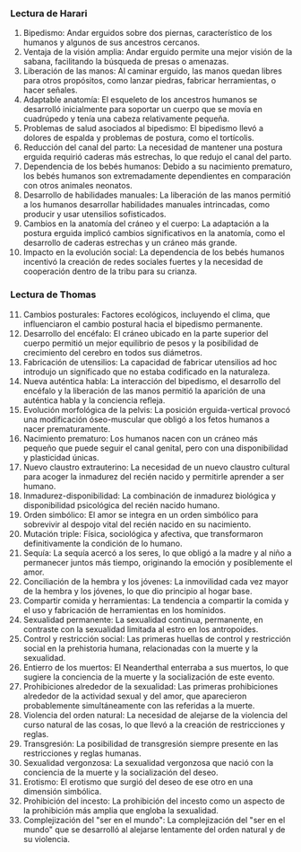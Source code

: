### Lectura de Harari

1. Bipedismo: Andar erguidos sobre dos piernas, característico de los humanos y algunos de sus ancestros cercanos. 
2. Ventaja de la visión amplia: Andar erguido permite una mejor visión de la sabana, facilitando la búsqueda de presas o amenazas.
3. Liberación de las manos: Al caminar erguido, las manos quedan libres para otros propósitos, como lanzar piedras, fabricar herramientas, o hacer señales.
4. Adaptable anatomía: El esqueleto de los ancestros humanos se desarrolló inicialmente para soportar un cuerpo que se movía en cuadrúpedo y tenía una cabeza relativamente pequeña.
5. Problemas de salud asociados al bipedismo: El bipedismo llevó a dolores de espalda y problemas de postura, como el tortícolis.
6. Reducción del canal del parto: La necesidad de mantener una postura erguida requirió caderas más estrechas, lo que redujo el canal del parto.
7. Dependencia de los bebés humanos: Debido a su nacimiento prematuro, los bebés humanos son extremadamente dependientes en comparación con otros animales neonatos.
8. Desarrollo de habilidades manuales: La liberación de las manos permitió a los humanos desarrollar habilidades manuales intrincadas, como producir y usar utensilios sofisticados.
9. Cambios en la anatomía del cráneo y el cuerpo: La adaptación a la postura erguida implicó cambios significativos en la anatomía, como el desarrollo de caderas estrechas y un cráneo más grande.
10. Impacto en la evolución social: La dependencia de los bebés humanos incentivó la creación de redes sociales fuertes y la necesidad de cooperación dentro de la tribu para su crianza.

### Lectura de Thomas

11. Cambios posturales: Factores ecológicos, incluyendo el clima, que influenciaron el cambio postural hacia el bipedismo permanente.
12. Desarrollo del encéfalo: El cráneo ubicado en la parte superior del cuerpo permitió un mejor equilibrio de pesos y la posibilidad de crecimiento del cerebro en todos sus diámetros.
13. Fabricación de utensilios: La capacidad de fabricar utensilios ad hoc introdujo un significado que no estaba codificado en la naturaleza.
14. Nueva auténtica habla: La interacción del bipedismo, el desarrollo del encéfalo y la liberación de las manos permitió la aparición de una auténtica habla y la conciencia refleja.
15. Evolución morfológica de la pelvis: La posición erguida-vertical provocó una modificación óseo-muscular que obligó a los fetos humanos a nacer prematuramente.
16. Nacimiento prematuro: Los humanos nacen con un cráneo más pequeño que puede seguir el canal genital, pero con una disponibilidad y plasticidad únicas.
17. Nuevo claustro extrauterino: La necesidad de un nuevo claustro cultural para acoger la inmadurez del recién nacido y permitirle aprender a ser humano.
18. Inmadurez-disponibilidad: La combinación de inmadurez biológica y disponibilidad psicológica del recién nacido humano.
19. Orden simbólico: El amor se integra en un orden simbólico para sobrevivir al despojo vital del recién nacido en su nacimiento.
20. Mutación triple: Física, sociológica y afectiva, que transformaron definitivamente la condición de lo humano.
21. Sequía: La sequía acercó a los seres, lo que obligó a la madre y al niño a permanecer juntos más tiempo, originando la emoción y posiblemente el amor.
22. Conciliación de la hembra y los jóvenes: La inmovilidad cada vez mayor de la hembra y los jóvenes, lo que dio principio al hogar base.
23. Compartir comida y herramientas: La tendencia a compartir la comida y el uso y fabricación de herramientas en los homínidos.
24. Sexualidad permanente: La sexualidad continua, permanente, en contraste con la sexualidad limitada al estro en los antropoides.
25. Control y restricción social: Las primeras huellas de control y restricción social en la prehistoria humana, relacionadas con la muerte y la sexualidad.
26. Entierro de los muertos: El Neanderthal enterraba a sus muertos, lo que sugiere la conciencia de la muerte y la socialización de este evento.
27. Prohibiciones alrededor de la sexualidad: Las primeras prohibiciones alrededor de la actividad sexual y del amor, que aparecieron probablemente simultáneamente con las referidas a la muerte.
28. Violencia del orden natural: La necesidad de alejarse de la violencia del curso natural de las cosas, lo que llevó a la creación de restricciones y reglas.
29. Transgresión: La posibilidad de transgresión siempre presente en las restricciones y reglas humanas.
30. Sexualidad vergonzosa: La sexualidad vergonzosa que nació con la conciencia de la muerte y la socialización del deseo.
31. Erotismo: El erotismo que surgió del deseo de ese otro en una dimensión simbólica.
32. Prohibición del incesto: La prohibición del incesto como un aspecto de la prohibición más amplia que engloba la sexualidad.
33. Complejización del "ser en el mundo": La complejización del "ser en el mundo" que se desarrolló al alejarse lentamente del orden natural y de su violencia.
